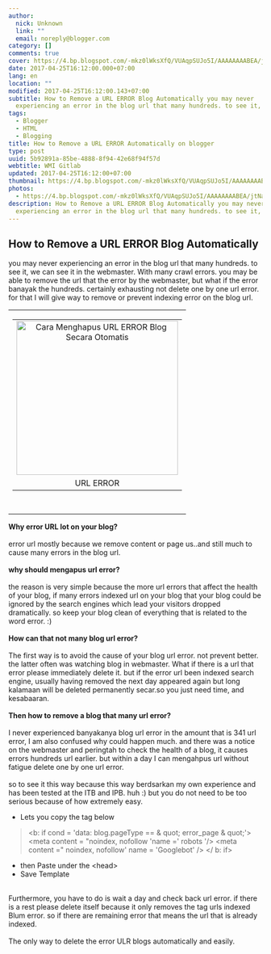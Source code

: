 ```yaml
---
author:
  nick: Unknown
  link: ""
  email: noreply@blogger.com
category: []
comments: true
cover: https://4.bp.blogspot.com/-mkz0lWksXfQ/VUAqpSUJo5I/AAAAAAAABEA/jtNaXv7Oiw4/s1600/Cara%2BMenghapus%2BURL%2BERROR%2Bsecara%2Botomatis.png
date: 2017-04-25T16:12:00.000+07:00
lang: en
location: ""
modified: 2017-04-25T16:12:00.143+07:00
subtitle: How to Remove a URL ERROR Blog Automatically you may never
  experiencing an error in the blog url that many hundreds. to see it, we can
tags:
  - Blogger
  - HTML
  - Blogging
title: How to Remove a URL ERROR Automatically on blogger
type: post
uuid: 5b92891a-85be-4888-8f94-42e68f94f57d
webtitle: WMI Gitlab
updated: 2017-04-25T16:12:00+07:00
thumbnail: https://4.bp.blogspot.com/-mkz0lWksXfQ/VUAqpSUJo5I/AAAAAAAABEA/jtNaXv7Oiw4/s1600/Cara%2BMenghapus%2BURL%2BERROR%2Bsecara%2Botomatis.png
photos:
  - https://4.bp.blogspot.com/-mkz0lWksXfQ/VUAqpSUJo5I/AAAAAAAABEA/jtNaXv7Oiw4/s1600/Cara%2BMenghapus%2BURL%2BERROR%2Bsecara%2Botomatis.png
description: How to Remove a URL ERROR Blog Automatically you may never
  experiencing an error in the blog url that many hundreds. to see it, we can
---
```


<div dir="ltr" style="text-align: left;" trbidi="on"><h2> How to Remove a URL ERROR Blog Automatically </h2><div>you may never experiencing an error in the blog url that many hundreds. to  see it, we can see it in the webmaster. With many crawl errors. you may be  able to remove the url that the error by the webmaster, but what if the  error banayak the hundreds. certainly exhausting not delete one by one url  error. for that I will give way to remove or prevent indexing error on the  blog url. </div><div><table align="center" cellpadding="0" cellspacing="0">  <tbody><tr>    <td><table align="center" cellpadding="0" cellspacing="0" class="tr-caption-container" style="margin-left: auto; margin-right: auto; text-align: center;"><tbody><tr><td style="text-align: center;"><img alt="Cara Menghapus URL ERROR Blog Secara Otomatis" border="0" height="305" src="https://4.bp.blogspot.com/-mkz0lWksXfQ/VUAqpSUJo5I/AAAAAAAABEA/jtNaXv7Oiw4/s1600/Cara%2BMenghapus%2BURL%2BERROR%2Bsecara%2Botomatis.png" style="margin-left: auto; margin-right: auto;" title="How to Remove a URL ERROR Blog Automatically" width="320"></td></tr><tr><td class="tr-caption" style="text-align: center;">URL ERROR</td></tr></tbody></table><a href="http://4.bp.blogspot.com/-mkz0lWksXfQ/VUAqpSUJo5I/AAAAAAAABEA/jtNaXv7Oiw4/s1600/Cara%2BMenghapus%2BURL%2BERROR%2Bsecara%2Botomatis.png" rel="noopener noreferer nofollow">            </a>    </td>   </tr><tr>    <td><br></td>   </tr></tbody> </table><strong>Why error URL lot on your blog?</strong> <br><strong>  <br> </strong> error url mostly because we remove content or page us..and still much to  cause many errors in the blog url.  <br><br><strong>why should mengapus url error?</strong> <br><strong>  <br> </strong> the reason is very simple because the more url errors that affect the  health of your blog, if many errors indexed url on your blog that your blog  could be ignored by the search engines which lead your visitors dropped  dramatically. so keep your blog clean of everything that is related to the  word error. :)  <br><br><strong>How can that not many blog url error?</strong> <br><strong>  <br> </strong> The first way is to avoid the cause of your blog url error. not prevent  better. the latter often was watching blog in webmaster. What if there is a  url that error please immediately delete it. but if the error url been  indexed search engine, usually having removed the next day appeared again  but long kalamaan will be deleted permanently secar.so you just need time,  and kesabaaran.  <br><br><strong>Then how to remove a blog that many url error?</strong> <br><strong>  <br> </strong> I never experienced banyakanya blog url error in the amount that is 341 url  error, I am also confused why could happen much. and there was a notice on  the webmaster and peringtah to check the health of a blog, it causes errors  hundreds url earlier. but within a day I can mengahpus url without fatigue  delete one by one url error.  <br><br>so to see it this way because this way berdsarkan my own experience and has  been tested at the ITB and IPB. huh :) but you do not need to be too  serious because of how extremely easy. </div><ul><li>  Lets you copy the tag below  </li></ul><blockquote>&lt;b: if cond = 'data: blog.pageType == &amp; quot; error_page &amp;  quot;'&gt; &lt;meta content = "noindex, nofollow 'name =' robots '/&gt;  &lt;meta content =" noindex, nofollow' name = 'Googlebot' /&gt; &lt;/ b:  if&gt; </blockquote><ul><li>  then Paste under the &lt;head&gt;  </li><li>  Save Template  </li></ul><div><br></div><div><div>Furthermore, you have to do is wait a day and check back url error. if   there is a rest please delete itself because it only removes the tag   urls indexed Blum error. so if there are remaining error that means the   url that is already indexed.  </div><div><br></div><div>The only way to delete the error ULR blogs automatically and easily.  </div></div></div><script>document.querySelectorAll("pre,code");
  pretext.forEach(function (el) {
    el.classList.toggle("notranslate", true);
  });</script><script>document.querySelectorAll("pre,code");
  pretext.forEach(function (el) {
    el.classList.toggle("notranslate", true);
  });</script><script>document.querySelectorAll("pre,code");
  pretext.forEach(function (el) {
    el.classList.toggle("notranslate", true);
  });</script>
